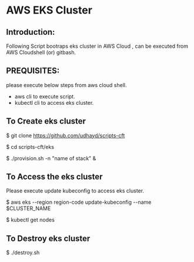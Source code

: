 # AWS EKS Cluster

## Introduction:
Following Script bootraps eks cluster in AWS Cloud , can be executed from AWS Cloudshell (or) gitbash.

## PREQUISITES: 
please execute below steps from aws cloud shell.
- aws cli to execute script.
- kubectl cli to access eks cluster.

## To Create eks cluster
$ git clone https://github.com/udhayd/scripts-cft

$ cd scripts-cft/eks

$ ./provision.sh -n "name of stack" &

## To Access the eks cluster
Please execute update kubeconfig to access eks cluster.

$ aws eks --region region-code update-kubeconfig --name $CLUSTER_NAME

$ kubectl get nodes

## To Destroy eks cluster
$ ./destroy.sh
